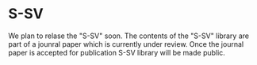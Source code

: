 # S-SV

We plan to relase the "S-SV" soon. The contents of the "S-SV" library are part of a jounral paper which is currently under review. Once the journal paper is accepted for publication S-SV library will be made public. 
